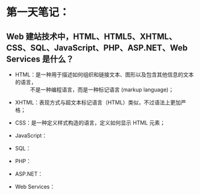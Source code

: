 # 第一天笔记：
## Web 建站技术中，HTML、HTML5、XHTML、CSS、SQL、JavaScript、PHP、ASP.NET、Web Services 是什么？
- HTML：是一种用于描述如何组织和链接文本、图形以及包含其他信息的文本的语言，<br/>
&nbsp;&nbsp;&nbsp;&nbsp;&nbsp;&nbsp;&nbsp;&nbsp;&nbsp;&nbsp;不是一种编程语言，而是一种标记语言 (markup language)；
        
- XHTML：表现方式与超文本标记语言（HTML）类似，不过语法上更加严格；

- CSS：是一种定义样式构造的语言，定义如何显示 HTML 元素；

- JavaScript： 
- SQL：
- PHP：
- ASP.NET：
- Web Services：
